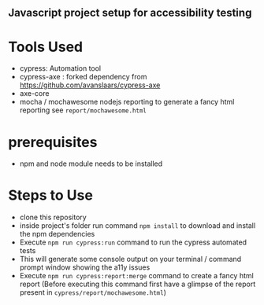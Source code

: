 ## Javascript project setup for accessibility testing 

# Tools Used

- cypress: Automation tool
- cypress-axe : forked dependency from https://github.com/avanslaars/cypress-axe 
- axe-core
- mocha / mochawesome nodejs reporting to generate a fancy html reporting see `report/mochawesome.html` 

# prerequisites
- npm and node module needs to be installed

# Steps to Use

- clone this repository
- inside project's folder run command `npm install` to download and install the npm dependencies
- Execute `npm run cypress:run` command to run the cypress automated tests
- This will generate some console output on your terminal / command prompt window showing the a11y issues
- Execute `npm run cypress:report:merge` command to create a fancy html report (Before executing this command first have a glimpse of the report present in `cypress/report/mochawesome.html`)